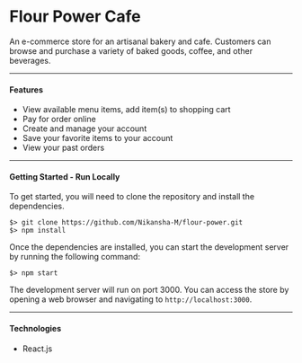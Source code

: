 # Flour Power Cafe
An e-commerce store for an artisanal bakery and cafe. Customers can browse and purchase a variety of baked goods, coffee, and other beverages.

***

#### Features
- View available menu items, add item(s) to shopping cart
- Pay for order online
- Create and manage your account
- Save your favorite items to your account
- View your past orders

***

#### Getting Started - Run Locally
To get started, you will need to clone the repository and install the dependencies.

```
$> git clone https://github.com/Nikansha-M/flour-power.git
$> npm install
```
Once the dependencies are installed, you can start the development server by running the following command:
```
$> npm start
```
The development server will run on port 3000. You can access the store by opening a web browser and navigating to ``http://localhost:3000``.

***

#### Technologies
- React.js
